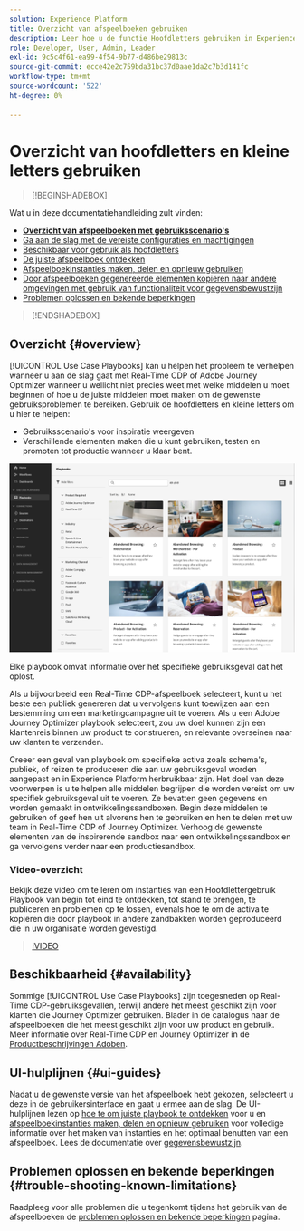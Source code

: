 ```yaml
---
solution: Experience Platform
title: Overzicht van afspeelboeken gebruiken
description: Leer hoe u de functie Hoofdletters gebruiken in Experience Platform kunt gebruiken om aan de slag te gaan met verschillende gebruikssituaties voor marketingdoeleinden
role: Developer, User, Admin, Leader
exl-id: 9c5c4f61-ea99-4f54-9b77-d486be29813c
source-git-commit: ecce42e2c759bda31bc37d0aae1da2c7b3d141fc
workflow-type: tm+mt
source-wordcount: '522'
ht-degree: 0%

---
```


# Overzicht van hoofdletters en kleine letters gebruiken

>[!BEGINSHADEBOX]

Wat u in deze documentatiehandleiding zult vinden:

* **[Overzicht van afspeelboeken met gebruiksscenario&#39;s](#overview)**
* [Ga aan de slag met de vereiste configuraties en machtigingen](/help/use-case-playbooks/playbooks/get-started.md)
* [Beschikbaar voor gebruik als hoofdletters](/help/use-case-playbooks/playbooks/playbooks-list.md)
* [De juiste afspeelboek ontdekken](/help/use-case-playbooks/playbooks/discover.md)
* [Afspeelboekinstanties maken, delen en opnieuw gebruiken](/help/use-case-playbooks/playbooks/create-share-reuse.md)
* [Door afspeelboeken gegenereerde elementen kopiëren naar andere omgevingen met gebruik van functionaliteit voor gegevensbewustzijn](/help/use-case-playbooks/playbooks/data-awareness.md)
* [Problemen oplossen en bekende beperkingen](troubleshooting.md)

>[!ENDSHADEBOX]

## Overzicht {#overview}

[!UICONTROL Use Case Playbooks] kan u helpen het probleem te verhelpen wanneer u aan de slag gaat met Real-Time CDP of Adobe Journey Optimizer wanneer u wellicht niet precies weet met welke middelen u moet beginnen of hoe u de juiste middelen moet maken om de gewenste gebruiksproblemen te bereiken. Gebruik de hoofdletters en kleine letters om u hier te helpen:

* Gebruiksscenario&#39;s voor inspiratie weergeven
* Verschillende elementen maken die u kunt gebruiken, testen en promoten tot productie wanneer u klaar bent.

![Weergave van alle afspeelboeken](/help/use-case-playbooks/assets/playbooks/overview/playbooks-landing-page.png)

Elke playbook omvat informatie over het specifieke gebruiksgeval dat het oplost.

Als u bijvoorbeeld een Real-Time CDP-afspeelboek selecteert, kunt u het beste een publiek genereren dat u vervolgens kunt toewijzen aan een bestemming om een marketingcampagne uit te voeren. Als u een Adobe Journey Optimizer playbook selecteert, zou uw doel kunnen zijn een klantenreis binnen uw product te construeren, en relevante overseinen naar uw klanten te verzenden.

Creeer een geval van playbook om specifieke activa zoals schema&#39;s, publiek, of reizen te produceren die aan uw gebruiksgeval worden aangepast en in Experience Platform herbruikbaar zijn. Het doel van deze voorwerpen is u te helpen alle middelen begrijpen die worden vereist om uw specifiek gebruiksgeval uit te voeren. Ze bevatten geen gegevens en worden gemaakt in ontwikkelingssandboxen. Begin deze middelen te gebruiken of geef hen uit alvorens hen te gebruiken en hen te delen met uw team in Real-Time CDP of Journey Optimizer. Verhoog de gewenste elementen van de inspirerende sandbox naar een ontwikkelingssandbox en ga vervolgens verder naar een productiesandbox.

### Video-overzicht

Bekijk deze video om te leren om instanties van een Hoofdlettergebruik Playbook van begin tot eind te ontdekken, tot stand te brengen, te publiceren en problemen op te lossen, evenals hoe te om de activa te kopiëren die door playbook in andere zandbakken worden geproduceerd die in uw organisatie worden gevestigd.

>[!VIDEO](https://video.tv.adobe.com/v/3427058/?learn=on)

## Beschikbaarheid {#availability}

Sommige [!UICONTROL Use Case Playbooks] zijn toegesneden op Real-Time CDP-gebruiksgevallen, terwijl andere het meest geschikt zijn voor klanten die Journey Optimizer gebruiken. Blader in de catalogus naar de afspeelboeken die het meest geschikt zijn voor uw product en gebruik. Meer informatie over Real-Time CDP en Journey Optimizer in de [Productbeschrijvingen Adoben](https://helpx.adobe.com/legal/product-descriptions.html).

## UI-hulplijnen {#ui-guides}

Nadat u de gewenste versie van het afspeelboek hebt gekozen, selecteert u deze in de gebruikersinterface en gaat u ermee aan de slag. De UI-hulplijnen lezen op [hoe te om juiste playbook te ontdekken](/help/use-case-playbooks/playbooks/discover.md) voor u en [afspeelboekinstanties maken, delen en opnieuw gebruiken](/help/use-case-playbooks/playbooks/create-share-reuse.md) voor volledige informatie over het maken van instanties en het optimaal benutten van een afspeelboek. Lees de documentatie over [gegevensbewustzijn](/help/use-case-playbooks/playbooks/data-awareness.md).

## Problemen oplossen en bekende beperkingen {#trouble-shooting-known-limitations}

Raadpleeg voor alle problemen die u tegenkomt tijdens het gebruik van de afspeelboeken de [problemen oplossen en bekende beperkingen](/help/use-case-playbooks/playbooks/troubleshooting.md) pagina.
